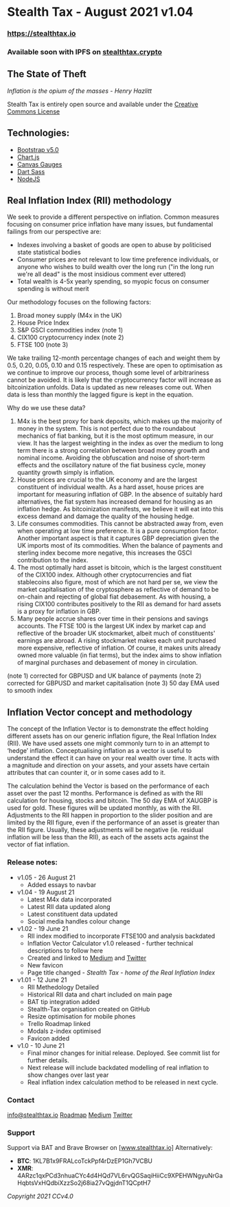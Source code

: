 # Stealth Tax - August 2021 v1.04
### <https://stealthtax.io>
### Available soon with IPFS on [stealthtax.crypto](https://unstoppabledomains.com/)


## The State of Theft
_Inflation is the opium of the masses - Henry Hazlitt_

Stealth Tax is entirely open source and available under the [Creative Commons License](https://creativecommons.org/licenses/by/4.0/legalcode)

## Technologies:
  * [Bootstrap v5.0](https://getbootstrap.com/)
  * [Chart.js](https://www.chartjs.org/)
  * [Canvas Gauges](https://canvas-gauges.com/)
  * [Dart Sass](https://sass-lang.com/dart-sass)
  * [NodeJS](https://nodejs.org/en/)

## Real Inflation Index (RII) methodology
We seek to provide a different perspective on inflation. Common measures focusing on consumer price inflation have many issues, but fundamental failings from our perspective are:
* Indexes involving a basket of goods are open to abuse by politicised state statistical bodies
* Consumer prices are not relevant to low time preference individuals, or anyone who wishes to build wealth over the long run ("in the long run we're all dead" is the most insidious comment ever uttered)
* Total wealth is 4-5x yearly spending, so myopic focus on consumer spending is without merit

Our methodology focuses on the following factors:
1. Broad money supply (M4x in the UK)
2. House Price Index
3. S&P GSCI commodities index (note 1)
4. CIX100 cryptocurrency index (note 2)
5. FTSE 100 (note 3)

We take trailing 12-month percentage changes of each and weight them by 0.5, 0.20, 0.05, 0.10 and 0.15 respectively. These are open to optimisation as we continue to improve our process, though some level of arbitrariness cannot be avoided. It is likely that the cryptocurrency factor will increase as bitcoinization unfolds. Data is updated as new releases come out. When data is less than monthly the lagged figure is kept in the equation.

Why do we use these data?
1. M4x is the best proxy for bank deposits, which makes up the majority of money in the system. This is not perfect due to the roundabout mechanics of fiat banking, but it is the most optimum measure, in our view. It has the largest weighting in the index as over the medium to long term there is a strong correlation between broad money growth and nominal income. Avoiding the obfuscation and noise of short-term effects and the oscillatory nature of the fiat business cycle, money quantity growth simply is inflation. 
2. House prices are crucial to the UK economy and are the largest constituent of individual wealth. As a hard asset, house prices are important for measuring inflation of GBP. In the absence of suitably hard alternatives, the fiat system has increased demand for housing as an inflation hedge. As bitcoinization manifests, we believe it will eat into this excess demand and damage the quality of the housing hedge.
3. Life consumes commodities. This cannot be abstracted away from, even when operating at low time preference. It is a pure consumption factor. Another important aspect is that it captures GBP depreciation given the UK imports most of its commodities. When the balance of payments and sterling index become more negative, this increases the GSCI contribution to the index. 
4. The most optimally hard asset is bitcoin, which is the largest constituent of the CIX100 index. Although other cryptocurrencies and fiat stablecoins also figure, most of which are not hard per se, we view the market capitalisation of the cryptosphere as reflective of demand to be on-chain and rejecting of global fiat debasement. As with housing, a rising CIX100 contributes positively to the RII as demand for hard assets is a proxy for inflation in GBP.
5. Many people accrue shares over time in their pensions and savings accounts. The FTSE 100 is the largest UK index by market cap and reflective of the broader UK stockmarket, albeit much of constituents' earnings are abroad. A rising stockmarket makes each unit purchased more expensive, reflective of inflation. Of course, it makes units already owned more valuable (in fiat terms), but the index aims to show inflation of marginal purchases and debasement of money in circulation.

(note 1) corrected for GBPUSD and UK balance of payments
(note 2) corrected for GBPUSD and market capitalisation
(note 3) 50 day EMA used to smooth index

## Inflation Vector concept and methodology
The concept of the Inflation Vector is to demonstrate the effect holding different assets has on our generic inflation figure, the Real Inflation Index (RII).  We have used assets one might commonly turn to in an attempt to ‘hedge’ inflation. Conceptualising inflation as a vector is useful to understand the effect it can have on your real wealth over time. It acts with a magnitude and direction on your assets, and your assets have certain attributes that can counter it, or in some cases add to it. 

The calculation behind the Vector is based on the performance of each asset over the past 12 months. Performance is defined as with the RII calculation for housing, stocks and bitcoin. The 50 day EMA of XAUGBP is used for gold. These figures will be updated monthly, as with the RII. Adjustments to the RII happen in proportion to the slider position and are limited by the RII figure, even if the performance of an asset is greater than the RII figure. Usually, these adjustments will be negative (ie. residual inflation will be less than the RII), as each of the assets acts against the vector of fiat inflation. 

### Release notes:
* v1.05 - 26 August 21
  * Added essays to navbar
* v1.04 - 19 August 21
  * Latest M4x data incorporated
  * Latest RII data updated along
  * Latest constituent data updated
  * Social media handles colour change
* v1.02 - 19 June 21
  * RII index modified to incorporate FTSE100 and analysis backdated
  * Inflation Vector Calculator v1.0 released - further technical descriptions to follow here
  * Created and linked to [Medium](https://medium.com/@stealth-tax) and [Twitter](https://twitter.com/StealthTax)
  * New favicon
  * Page title changed - _Stealth Tax - home of the Real Inflation Index_
* v1.01 - 12 June 21 
  * RII Methedology Detailed
  * Historical RII data and chart included on main page
  * BAT tip integration added
  * Stealth-Tax organisation created on GitHub
  * Resize optimisation for mobile phones
  * Trello Roadmap linked
  * Modals z-index optimised
  * Favicon added
* v1.0 - 10 June 21
  * Final minor changes for initial release. Deployed. See commit list for further details.
  * Next release will include backdated modelling of real inflation to show changes over last year
  * Real inflation index calculation method to be released in next cycle.

### Contact
[info@stealthtax.io](mailto:info@stealthtax.io)
[Roadmap](https://trello.com/b/ZzibImIv/roadmap)
[Medium](https://medium.com/@stealth-tax)
[Twitter](https://twitter.com/StealthTax)

### Support
Support via BAT and Brave Browser on [www.stealthtax.io]
Alternatively:
* **BTC**: 1KL7B1x9FRALcoTckPpf4rDzEP1Gh7VCBU
* **XMR**: 4ARzc1qxPCd3nhuaCYc4d4HQd7VL6rvQGSaqiHiiCc9XPEHWNgyuNrGaHqbtsVxHQdbiXzzSo2j68ia27vQgjdnT1QCptH7


_Copyright 2021 CCv4.0_
